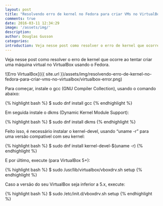 ```yaml
---
layout: post
title: "Resolvendo erro de kernel no Fedora para criar VMs no VirtualBox"
comments: true
date: 2016-03-11 12:34:29
image: '/assets/img/'
description:
author: Douglas Gusson
categories:
introduction: Veja nesse post como resolver o erro de kernel que ocorre ao tentar criar uma máquina virtual no VirtualBox usando o Fedora.
---
```


Veja nesse post como resolver o erro de kernel que ocorre ao tentar criar uma máquina virtual no VirtualBox usando o Fedora.

![Erro VirtualBox]({{ site.url }}/assets/img/resolvendo-erro-de-kernel-no-fedora-para-criar-vms-no-virtualbox/virtualbox-error.png)

Para começar, instale o gcc (GNU Compiler Collection), usando o comando abaixo:

{% highlight bash %}
$ sudo dnf install gcc
{% endhighlight %}

Em seguida instale o dkms (Dynamic Kernel Module Support):

{% highlight bash %}
$ sudo dnf install dkms
{% endhighlight %}

Feito isso, é necessário instalar o kernel-devel, usando “uname -r” para uma versão compatível com seu kernel:

{% highlight bash %}
$ sudo dnf install kernel-devel-$(uname -r)
{% endhighlight %}

E por último, execute (para VirtualBox 5+):

{% highlight bash %}
$ sudo /usr/lib/virtualbox/vboxdrv.sh setup
{% endhighlight %}

Caso a versão do seu VirtualBox seja inferior a 5.x, execute:

{% highlight bash %}
$ sudo /etc/init.d/vboxdrv.sh setup
{% endhighlight %}
